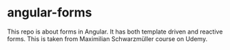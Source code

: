 # angular-forms
This repo is about forms in Angular. It has both template driven and reactive forms. This is taken from Maximilian Schwarzmüller course on Udemy.
